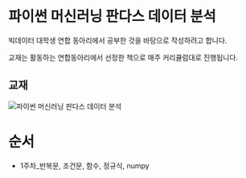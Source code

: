 # 파이썬 머신러닝 판다스 데이터 분석
빅데이터 대학생 연합 동아리에서 공부한 것을 바탕으로 작성하려고 합니다.

교재는 활동하는 연합동아리에서 선정한 책으로 매주 커리큘럼대로 진행됩니다.

## 교재
![파이썬 머신러닝 판다스 데이터 분석](https://user-images.githubusercontent.com/69614150/90735890-8b07a900-e308-11ea-8d67-8071e5d459fc.jpeg)

# 순서
- 1주차_반복문, 조건문, 함수, 정규식, numpy
